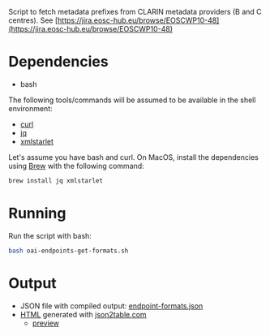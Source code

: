 Script to fetch metadata prefixes from CLARIN metadata providers (B and C centres).
See [https://jira.eosc-hub.eu/browse/EOSCWP10-48](https://jira.eosc-hub.eu/browse/EOSCWP10-48)

# Dependencies

 * bash 

The following tools/commands will be assumed to be available in the shell environment:

 * [curl](https://github.com/curl/curl)
 * [jq](https://stedolan.github.io/jq)
 * [xmlstarlet](http://xmlstar.sourceforge.net)
 
Let's assume you have bash and curl. On MacOS, install the dependencies using 
[Brew](https://brew.sh/) with the following command:

```sh
brew install jq xmlstarlet
```

# Running

Run the script with bash:
```sh
bash oai-endpoints-get-formats.sh
```

# Output

 * JSON file with compiled output: [endpoint-formats.json](./endpoint-formats.json)
 * [HTML](./html) generated with [json2table.com](http://json2table.com)
   * [preview](https://htmlpreview.github.io/?https://github.com/clarin-eric/oai-endpoints-get-formats/blob/master/html/endpoint-formats.html)
 